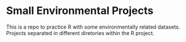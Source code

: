 # Small Environmental Projects
This is a  repo to practice R with some environmentally related datasets.
Projects separated in different diretories within the R project.
